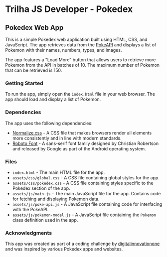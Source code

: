 # Trilha JS Developer - Pokedex


## Pokedex Web App

This is a simple Pokedex web application built using HTML, CSS, and JavaScript. The app retrieves data from the [PokeAPI](https://pokeapi.co/) and displays a list of Pokemon with their names, numbers, types, and images.

The app features a "Load More" button that allows users to retrieve more Pokemon from the API in batches of 10. The maximum number of Pokemon that can be retrieved is 150.

### Getting Started

To run the app, simply open the `index.html` file in your web browser. The app should load and display a list of Pokemon.

### Dependencies

The app uses the following dependencies:

* [Normalize.css](https://necolas.github.io/normalize.css/) - A CSS file that makes browsers render all elements more consistently and in line with modern standards.
* [Roboto Font](https://fonts.google.com/specimen/Roboto) - A sans-serif font family designed by Christian Robertson and released by Google as part of the Android operating system.

### Files

* `index.html` - The main HTML file for the app.
* `assets/css/global.css` - A CSS file containing global styles for the app.
* `assets/css/pokedex.css` - A CSS file containing styles specific to the Pokedex section of the app.
* `assets/js/main.js` - The main JavaScript file for the app. Contains code for fetching and displaying Pokemon data.
* `assets/js/poke-api.js` - A JavaScript file containing code for interfacing with the PokeAPI.
* `assets/js/pokemon-model.js` - A JavaScript file containing the `Pokemon` class definition used in the app.

### Acknowledgments

This app was created as part of a coding challenge by [digitalinnovationone](https://github.com/digitalinnovationone) and was inspired by various Pokedex apps and websites.
